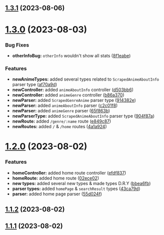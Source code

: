 ## [1.3.1](https://github.com/ghoshRitesh12/zoro.to-api/compare/v1.3.0...v1.3.1) (2023-08-06)



# [1.3.0](https://github.com/ghoshRitesh12/zoro.to-api/compare/v1.2.0...v1.3.0) (2023-08-03)


### Bug Fixes

* **otherInfoBug:** `otherInfo` wouldn't show all stats ([8f1eabe](https://github.com/ghoshRitesh12/zoro.to-api/commit/8f1eabe2d9162ade3adcd604417f4f2b8ce95265))


### Features

* **newAnimeTypes:** added several types related to `ScrapedAnimeAboutInfo` parser type ([af70a9d](https://github.com/ghoshRitesh12/zoro.to-api/commit/af70a9de1146b2c3bfdacd51f790f34f35b49877))
* **newController:** added `animeAboutInfo` controller ([d503bb6](https://github.com/ghoshRitesh12/zoro.to-api/commit/d503bb6c5c6c412deac29f55a0c734c68df29842))
* **newController:** added `animeGenre` controller ([b86a370](https://github.com/ghoshRitesh12/zoro.to-api/commit/b86a3703818f495c03bd714504c1056456c1e405))
* **newParser:** added  `ScrapedGenreAnime` parser type ([914382e](https://github.com/ghoshRitesh12/zoro.to-api/commit/914382ee516dc9c0d611b0dd280963229779df2c))
* **newParser:** added `animeAboutInfo` parser ([c2c01f8](https://github.com/ghoshRitesh12/zoro.to-api/commit/c2c01f88afa51e30bad465854bf773e7f98924cd))
* **newParser:** added `animeGenre` parser ([65f863b](https://github.com/ghoshRitesh12/zoro.to-api/commit/65f863b3c11c98b9f34bfdc57ba8e896110dcf22))
* **newParserType:** added `ScrapedAnimeAboutInfo` parser type ([904f87a](https://github.com/ghoshRitesh12/zoro.to-api/commit/904f87aa0fd81d18cb5835b1c0e2cea8ada2b19e))
* **newRoute:** added  `/genre/:name` route ([e849c87](https://github.com/ghoshRitesh12/zoro.to-api/commit/e849c870a0ad018f7fd10ba9835c0d98d7546fd2))
* **newRoutes:** added `/` & `/home` routes ([4a1a924](https://github.com/ghoshRitesh12/zoro.to-api/commit/4a1a9249b9aee0cc3446c9a1532eb74786220115))



# [1.2.0](https://github.com/ghoshRitesh12/zoro.to-api/compare/v1.1.2...v1.2.0) (2023-08-02)


### Features

* **homeController:** added home route controller ([efdf837](https://github.com/ghoshRitesh12/zoro.to-api/commit/efdf83716301ccb8896c59aff98ff97de2d15545))
* **homeRoute:** added home route ([02ece02](https://github.com/ghoshRitesh12/zoro.to-api/commit/02ece0298402a84b3b97f1320ad5d1a0afb67bba))
* **new types:** added several new types & made types D.R.Y ([bbea6fb](https://github.com/ghoshRitesh12/zoro.to-api/commit/bbea6fb626a0c04ee5d53064f50c5007b5cb898c))
* **parser types:** added `homePage` & `searchResult` types ([43ca79d](https://github.com/ghoshRitesh12/zoro.to-api/commit/43ca79d812a4a9fc6de28dc1cac4063eae36942e))
* **parser:** added home page parser ([55d024f](https://github.com/ghoshRitesh12/zoro.to-api/commit/55d024ff2d43c17942b47c0e86f215747fbdeebf))



## [1.1.2](https://github.com/ghoshRitesh12/zoro.to-api/compare/v1.1.1...v1.1.2) (2023-08-02)



## [1.1.1](https://github.com/ghoshRitesh12/zoro.to-api/compare/v1.1.0...v1.1.1) (2023-08-02)



